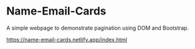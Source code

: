 # Name-Email-Cards

A simple webpage to demonstrate pagination using DOM and Bootstrap.

https://name-email-cards.netlify.app/index.html
